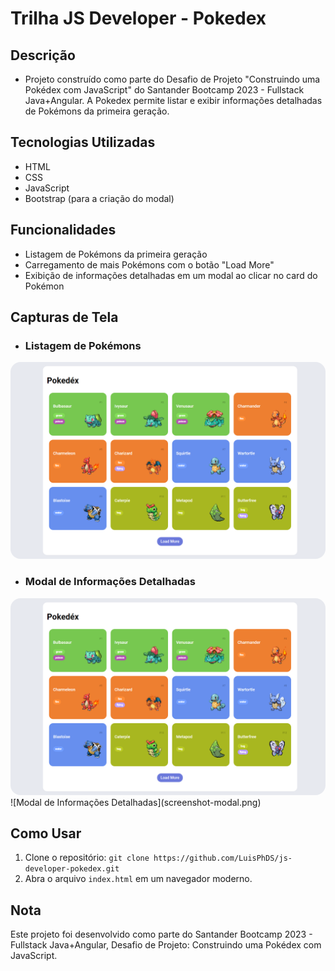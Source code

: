 # Trilha JS Developer - Pokedex

## Descrição
 - Projeto construído como parte do Desafio de Projeto "Construindo uma Pokédex com JavaScript" do Santander Bootcamp 2023 - Fullstack Java+Angular. A Pokedex permite listar e exibir informações detalhadas de Pokémons da primeira geração.

## Tecnologias Utilizadas
 - HTML
 - CSS
 - JavaScript
 - Bootstrap (para a criação do modal)

## Funcionalidades
 - Listagem de Pokémons da primeira geração
 - Carregamento de mais Pokémons com o botão "Load More"
 - Exibição de informações detalhadas em um modal ao clicar no card do Pokémon

## Capturas de Tela
- ### Listagem de Pokémons
<img src="assets/img/screenshot-listagem.png" width="600px" alt="Listagem de Pokémons" style="border-radius: 1rem;">

- ### Modal de Informações Detalhadas
<img src="assets/img/screenshot-listagem.png" width="600px" alt="Listagem de Pokémons" style="border-radius: 1rem;">
![Modal de Informações Detalhadas](screenshot-modal.png)

## Como Usar
1. Clone o repositório: `git clone https://github.com/LuisPhDS/js-developer-pokedex.git`
2. Abra o arquivo `index.html` em um navegador moderno.

## Nota
Este projeto foi desenvolvido como parte do Santander Bootcamp 2023 - Fullstack Java+Angular, Desafio de Projeto: Construindo uma Pokédex com JavaScript.